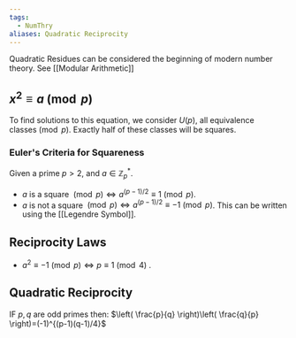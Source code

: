 ```yaml
---
tags:
  - NumThry
aliases: Quadratic Reciprocity
---
```

Quadratic Residues can be considered the beginning of modern number theory. See [[Modular Arithmetic]]
## $x^{2}\equiv a\pmod{p}$
To find solutions to this equation, we consider $U(p)$, all equivalence classes$\pmod{p}$. Exactly half of these classes will be squares.
### Euler's Criteria for Squareness
Given a prime $p>2$, and $a\in\mathbb{Z}_p^{*}$. 
- $a$ is a square $\pmod{p}\iff a^{(p-1)/2}\equiv{1}\pmod{p}$.
- $a$ is not a square $\pmod{p}\iff a^{(p-1)/2}\equiv -1\pmod{p}$.
This can be written using the [[Legendre Symbol]].

## Reciprocity Laws
- $a^{2}\equiv-1\pmod{p}\iff p\equiv{1}\pmod{4}$ .
## Quadratic Reciprocity
IF $p,q$ are odd primes then:
$\left( \frac{p}{q} \right)\left( \frac{q}{p} \right)=(-1)^{(p-1)(q-1)/4}$